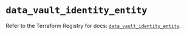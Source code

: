 # `data_vault_identity_entity`

Refer to the Terraform Registry for docs: [`data_vault_identity_entity`](https://registry.terraform.io/providers/hashicorp/vault/5.1.0/docs/data-sources/identity_entity).

